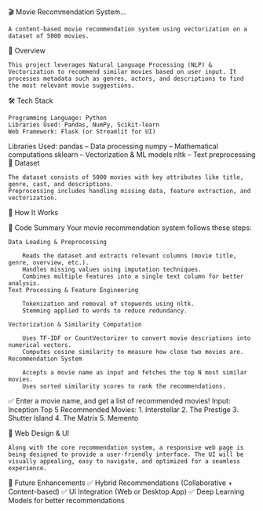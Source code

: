 🎬 Movie Recommendation System...

    A content-based movie recommendation system using vectorization on a dataset of 5000 movies.

📌 Overview

    This project leverages Natural Language Processing (NLP) & Vectorization to recommend similar movies based on user input. It processes metadata such as genres, actors, and descriptions to find the most relevant movie suggestions.

🛠️ Tech Stack

    Programming Language: Python
    Libraries Used: Pandas, NumPy, Scikit-learn
    Web Framework: Flask (or Streamlit for UI)

Libraries Used:
    pandas – Data processing
    numpy – Mathematical computations
    sklearn – Vectorization & ML models
    nltk – Text preprocessing
📂 Dataset

    The dataset consists of 5000 movies with key attributes like title, genre, cast, and descriptions.
    Preprocessing includes handling missing data, feature extraction, and vectorization.
🚀 How It Works

🔹 Code Summary
        Your movie recommendation system follows these steps:

    Data Loading & Preprocessing

        Reads the dataset and extracts relevant columns (movie title, genre, overview, etc.).
        Handles missing values using imputation techniques.
        Combines multiple features into a single text column for better analysis.
    Text Processing & Feature Engineering

        Tokenization and removal of stopwords using nltk.
        Stemming applied to words to reduce redundancy.

    Vectorization & Similarity Computation

        Uses TF-IDF or CountVectorizer to convert movie descriptions into numerical vectors.
        Computes cosine similarity to measure how close two movies are.
    Recommendation System

        Accepts a movie name as input and fetches the top N most similar movies.
        Uses sorted similarity scores to rank the recommendations.

✅ Enter a movie name, and get a list of recommended movies!
    Input: Inception
    Top 5 Recommended Movies:
    1. Interstellar
    2. The Prestige
    3. Shutter Island
    4. The Matrix
    5. Memento

🎨 Web Design & UI

    Along with the core recommendation system, a responsive web page is being designed to provide a user-friendly interface. The UI will be visually appealing, easy to navigate, and optimized for a seamless experience.

📌 Future Enhancements
    ✅ Hybrid Recommendations (Collaborative + Content-based)
    ✅ UI Integration (Web or Desktop App)
    ✅ Deep Learning Models for better recommendations

